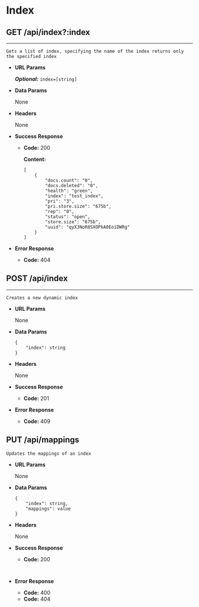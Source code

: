 # Index

## GET /api/index?:index
----
    Gets a list of index, specifying the name of the index returns only the specified index

* **URL Params**

    ***Optional:*** `index=[string]`

* **Data Params**

    None

* **Headers**

    None

* **Success Response**
    * **Code:** 200
    
        **Content:**
        ```
        [
            {
                "docs.count": "0",
                "docs.deleted": "0",
                "health": "green",
                "index": "test_index",
                "pri": "3",
                "pri.store.size": "675b",
                "rep": "0",
                "status": "open",
                "store.size": "675b",
                "uuid": "qyX3NoR8SXOPkA0EoiDWRg"
            }
        ]
        ```
* **Error Response**
    * **Code:** 404


## POST /api/index
----
    Creates a new dynamic index

* **URL Params**

    None

* **Data Params**

    ```
    {
        "index": string
    }
    ```

* **Headers**

    None

* **Success Response**
    * **Code:** 201

* **Error Response**
    * **Code:** 409

## PUT /api/mappings
    Updates the mappings of an index

* **URL Params**

    None

* **Data Params**

    ```
    {
        "index": string,
        "mappings": value
    }
    ```

* **Headers**

    None

* **Success Response**
    * **Code:** 200

` `
* **Error Response**

    * **Code:** 400
    * **Code:** 404

